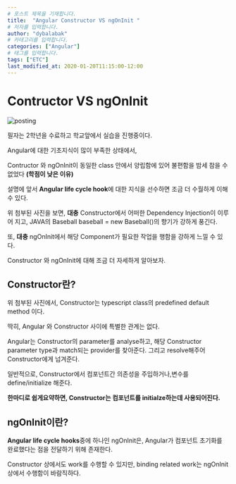 ```yaml
---
# 포스트 제목을 기재합니다.
title:  "Angular Constructor VS ngOnInit " 
# 저자를 입력합니다. 
author: "dybalabak"
# 카테고리를 입력합니다.
categories: ["Angular"]
# 태그를 입력합니다.
tags: ["ETC"]
last_modified_at: 2020-01-20T11:15:00-12:00
---
```

# Contructor VS ngOnInit
![posting]({{site.baseurl}}/assets/images/dybalabak/posting.png)

필자는 2학년을 수료하고 학교앞에서 실습을 진행중이다.

Angular에 대한 기초지식이 많이 부족한 상태에서,

Contructor 와 ngOnInit이 동일한 class 안에서 양립함에 있어
불편함을 밤세 참을 수 없었다 **(학점이 낮은 이유)**

설명에 앞서 **Angular life cycle hook**에 대한 지식을 선수하면 조금 더 수월하게 이해 수 있다.

위 첨부된 사진을 보면, **대충** Constructor에서 어떠한 Dependency Injection이
이루어 지고, JAVA의 Baseball baseball = new Baseball()의 향기가 강하게 풍긴다.

또, **대충** ngOnInit에서 해당 Component가 필요한 작업을 행함을 강하게 느낄 수 있다.

Constructor 와 ngOnInit에 대해 조금 더 자세하게 알아보자.




## Constructor란?

위 첨부된 사진에서,
Constructor는 typescript class의 predefined default method 이다.

딱히, Angular 와 Constructor 사이에 특별한 관계는 없다.

Angular는 Constructor의 parameter를 analyse하고,
해당 Constructor parameter type과 match되는 provider를 찾아준다.
그리고 resolve해주어 Constructor에게 넘겨준다.

일반적으로, Constructor에서 컴포넌트간 의존성을 주입하거나,변수를 define/initialize 해준다. 

**한마디로 쉽게요약하면, Constructor는 컴포넌트를 initialze하는데 사용되어진다.**





## ngOnInit이란?

**Angular life cycle hooks**중에 하나인 ngOnInit은,
Angular가 컴포넌트 초기화를 완료했다는 점을 전달하기 위해 존재한다.


Constructor 상에서도 work를 수행할 수 있지만,
binding related work는 ngOnInit상에서 수행함이 바람직하다.








